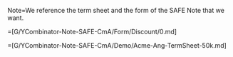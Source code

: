 Note=We reference the term sheet and the form of the SAFE Note that we want.

=[G/YCombinator-Note-SAFE-CmA/Form/Discount/0.md]

=[G/YCombinator-Note-SAFE-CmA/Demo/Acme-Ang-TermSheet-50k.md]